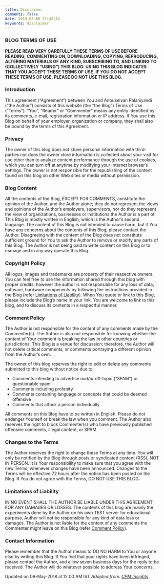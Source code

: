 ```yaml
---
title: Disclaimer
comments: false
date: 2019-05-08 23:42:14
keywords: disclaimer
---
```

### BLOG TERMS OF USE
**PLEASE READ VERY CAREFULLY THESE TERMS OF USE BEFORE READING, COMMENTING ON, DOWNLOADING, COPYING, REPRODUCING, ALTERING MATERIALS OF ANY KIND, SUBSCRIBING TO, AND LINKING TO (COLLECTIVELY “USING”) THIS BLOG. USING THIS BLOG INDICATES THAT YOU ACCEPT THESE TERMS OF USE. IF YOU DO NOT ACCEPT THESE TERMS OF USE, PLEASE DO NOT USE THIS BLOG.**
### Introduction 
This agreement (“Agreement”) between You and Anbuselvan Palaniyandi (“the Author”) consists of this website (the “the Blog”) Terms of Use (“Terms”). “You”, “Reader” or “Commenter” means any entity identified by its comments, e-mail, registration information or IP address. If You use this Blog on behalf of your employer, organization or company, they shall also be bound by the terms of this Agreement.
### Privacy
The owner of this blog does not share personal information with third-parties nor does the owner store information is collected about your visit for use other than to analyze content performance through the use of cookies, which you can turn off at anytime by modifying your Internet browser’s settings. The owner is not responsible for the republishing of the content found on this blog on other Web sites or media without permission.
### Blog Content
All the contents of the Blog, EXCEPT FOR COMMENTS, constitute the opinion of the Author, and the Author alone; they do not represent the views and opinions of the Author’s employers, supervisors, nor do they represent the view of organizations, businesses or institutions the Author is a part of. This Blog is mostly written in English; which is the Author’s second language. The content of this Blog is not intended to cause harm, but if You have any concerns about the contents of this Blog, please contact the Author. Disagreeing with the content of the Blog does not constitute sufficient ground for You to ask the Author to remove or modify any parts of this Blog. The Author is not being paid to write content on this Blog or to manage and in any way operate this Blog.
### Copyright Policy
All logos, images and trademarks are property of their respective owners. You can feel free to use the information shared through this blog with proper credits; however the author is not responsibile for any loss of data, software, hardware compenents by following the instructions provided in the Blog (refer [Limitations of Liability](#limitations-of-liability)).  When You quote or link to this Blog, please include the Blog’s name in your link. You are welcome to link to this blog, and to discuss its contents in a respectful manner.
### Comment Policy
The Author is not responsible for the content of any comments made by the Commenter(s). The Author is also not responsible for knowing whether the content of Your comment is breaking the law in other countries or jurisdictions. This Blog is a venue for discussion; therefore, the Author will not delete critical comments, or comments portraying a different opinion from the Author’s own.

The owner of this blog reserves the right to edit or delete any comments submitted to this blog without notice due to;

- Comments intending to advertise _and/or_ off-topic (“SPAM”) or questionable spam
- Comments including profanity
- Comments containing language or concepts that could be deemed offensive
- Comments that attack a person individually

All comments on this Blog have to be written in English. Please do not endanger Yourself or break the law when you comment. The Author also reserves the right to block Commenter(s) who have previously published offensive comments, illegal content, or SPAM.
### Changes to the Terms
The Author reserves the right to change these Terms at any time. You will only be notified by the Blog through posts or syndicated content (RSS), NOT IN PERSON. It is Your responsibility to make sure that you agree with the new Terms, whenever changes have been announced. Changes to the Terms will be effective 72 hours after the notice has been posted on the Blog. If You do not agree with the Terms, DO NOT USE THIS BLOG.
### Limitations of Liability
IN NO EVENT SHALL THE AUTHOR BE LIABLE UNDER THIS AGREEMENT FOR ANY DAMAGES OR LOSSES. The contents of this blog are mainly the experiments done by the Author on his own TEST server for educational purpose, Author will not be responsible for any kind of data loss or damages. The Author is not liable for the content of any comments the Commenter might leave on this Blog (refer [Comment Policy](#comment-policy)).
### Contact Information
Please remember that the Author means to DO NO HARM to You or anyone else by writing this Blog. If You feel that your rights have been infringed, please contact the Author, and allow seven business days for the reply to be received. The Author will do whatever possible to address Your concerns.

Updated on 09-May-2018 at 12.00 AM IST
_Adapted from: [CPM Insights](http://www.cpminsights.com/disclaimer/)_
